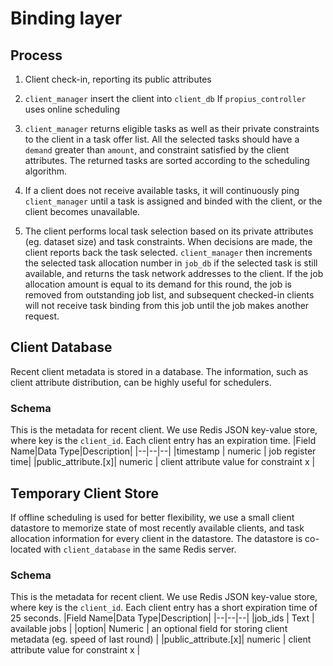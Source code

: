 # Binding layer

## Process
1. Client check-in, reporting its public attributes
2. `client_manager` insert the client into `client_db`
If `propius_controller` uses online scheduling
3. `client_manager` returns eligible tasks as well as their private constraints to the client in a task offer list. All the selected tasks should have a `demand` greater than `amount`, and constraint satisfied by the client attributes. The returned tasks are sorted according to the scheduling algorithm.

4. If a client does not receive available tasks, it will continuously ping `client_manager` until a task is assigned and binded with the client, or the client becomes unavailable.
5. The client performs local task selection based on its private attributes (eg. dataset size) and task constraints. When decisions are made, the client reports back the task selected. `client_manager` then increments the selected task allocation number in `job_db` if the selected task is still available, and returns the task network addresses to the client. If the job allocation amount is equal to its demand for this round, the job is removed from outstanding job list, and subsequent checked-in clients will not receive task binding from this job until the job makes another request.

## Client Database
Recent client metadata is stored in a database. The information, such as client attribute distribution, can be highly useful for schedulers.
### Schema
This is the metadata for recent client. We use Redis JSON key-value store, where key is the `client_id`. Each client entry has an expiration time.
|Field Name|Data Type|Description| 
|--|--|--|
|timestamp | numeric | job register time|
|public_attribute.[x]| numeric | client attribute value for constraint x |

## Temporary Client Store
If offline scheduling is used for better flexibility, we use a small client datastore to memorize state of most recently available clients, and task allocation information for every client in the datastore. The datastore is co-located with `client_database` in the same Redis server.
### Schema
This is the metadata for recent client. We use Redis JSON key-value store, where key is the `client_id`. Each client entry has a short expiration time of 25 seconds.
|Field Name|Data Type|Description| 
|--|--|--|
|job_ids | Text | available jobs |
|option| Numeric | an optional field for storing client metadata (eg. speed of last round) |
|public_attribute.[x]| numeric | client attribute value for constraint x |


